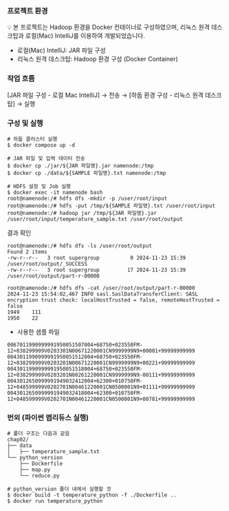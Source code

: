 ### 프로젝트 환경
💡 본 프로젝트는 Hadoop 환경을 Docker 컨테이너로 구성하였으며, 리눅스 원격 데스크탑과 로컬(Mac) IntelliJ를 이용하여 개발되었습니다.

- 로컬(Mac) IntelliJ: JAR 파일 구성
- 리눅스 원격 데스크탑: Hadoop 환경 구성 (Docker Container)

### 작업 흐름
[JAR 파일 구성 - 로컬 Mac IntelliJ] → 전송 → [하둡 환경 구성 - 리눅스 원격 데스크탑] → 실행


### 구성 및 실행
```
# 하둡 클러스터 실행
$ docker compose up -d

# JAR 파일 및 입력 데이터 전송
$ docker cp ./jar/${JAR 파일명}.jar namenode:/tmp
$ docker cp ./data/${SAMPLE 파일명}.txt namenode:/tmp

# HDFS 설정 및 Job 실행
$ docker exec -it namenode bash
root@namenode:/# hdfs dfs -mkdir -p /user/root/input
root@namenode:/# hdfs -put /tmp/${SAMPLE 파일명}.txt /user/root/input
root@namenode:/# hadoop jar /tmp/${JAR 파일명}.jar /user/root/input/temperature_sample.txt /user/root/output
```
결과 확인
```
root@namenode:/# hdfs dfs -ls /user/root/output
Found 2 items
-rw-r--r--   3 root supergroup          0 2024-11-23 15:39 /user/root/output/_SUCCESS
-rw-r--r--   3 root supergroup         17 2024-11-23 15:39 /user/root/output/part-r-00000

root@namenode:/# hdfs dfs -cat /user/root/output/part-r-00000
2024-11-23 15:54:02,467 INFO sasl.SaslDataTransferClient: SASL encryption trust check: localHostTrusted = false, remoteHostTrusted = false
1949    111
1950    22

```
- 사용한 샘플 파일
```
0067011990999991950051507004+68750+023550FM-12+038299999V0203301N00671220001CN9999999N9+00001+99999999999
0043011990999991950051512004+68750+023550FM-12+038299999V0203201N00671220001CN9999999N9+00221+99999999999
0043011990999991950051518004+68750+023550FM-12+038299999V0203201N00261220001CN9999999N9-00111+99999999999
0043012650999991949032412004+62300+010750FM-12+048599999V0202701N00461220001CN0500001N9+01111+99999999999
0043012650999991949032418004+62300+010750FM-12+048599999V0202701N00461220001CN0500001N9+00781+99999999999
```

### 번외 (파이썬 맵리듀스 실행)
```
# 폴더 구조는 다음과 같음
chap02/
├── data
│   ├── temperature_sample.txt
└── python_version
    ├── Dockerfile
    ├── map.py
    └── reduce.py

# python_version 폴더 내에서 실행할 것
$ docker build -t temperature_python -f ./Dockerfile ..
$ docker run temperature_python
```